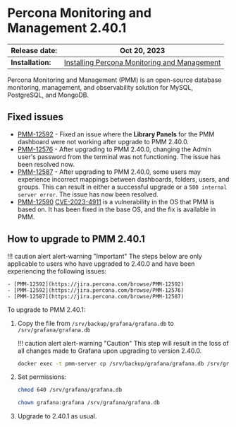 # Percona Monitoring and Management 2.40.1

| **Release date:** | Oct 20, 2023                                                                                    |
| ----------------- | ----------------------------------------------------------------------------------------------- |
| **Installation:** | [Installing Percona Monitoring and Management](https://www.percona.com/software/pmm/quickstart) |

Percona Monitoring and Management (PMM) is an open-source database monitoring, management, and observability solution for MySQL, PostgreSQL, and MongoDB.

## Fixed issues

- [PMM-12592](https://jira.percona.com/browse/PMM-12592) - Fixed an issue where the **Library Panels** for the PMM dashboard were not working after upgrade to PMM 2.40.0.
- [PMM-12576](https://jira.percona.com/browse/PMM-12576) - After upgrading to PMM 2.40.0, changing the Admin user's password from the terminal was not functioning. The issue has been resolved now.
- [PMM-12587](https://jira.percona.com/browse/PMM-12587) - After upgrading to PMM 2.40.0, some users may experience incorrect mappings between dashboards, folders, users, and groups. This can result in either a successful upgrade or a `500 internal server error`. The issue has now been resolved.
- [PMM-12590](https://jira.percona.com/browse/PMM-12590) [CVE-2023-4911](https://nvd.nist.gov/vuln/detail/CVE-2023-4911) is a vulnerability in the OS that PMM is based on. It has been fixed in the base OS, and the fix is available in PMM.


## How to upgrade to PMM 2.40.1

!!! caution alert alert-warning "Important"
    The steps below are only applicable to users who have upgraded to 2.40.0 and have been experiencing the following issues:
    
    - [PMM-12592](https://jira.percona.com/browse/PMM-12592)
    - [PMM-12592](https://jira.percona.com/browse/PMM-12576)
    - [PMM-12587](https://jira.percona.com/browse/PMM-12587)

To upgrade to PMM 2.40.1:

1. Copy the file from `/srv/backup/grafana/grafana.db` to `/srv/grafana/grafana.db`

    !!! caution alert alert-warning "Caution"
    This step will result in the loss of all changes made to Grafana upon upgrading to version 2.40.0.
    
    ```sh
    docker exec -t pmm-server cp /srv/backup/grafana/grafana.db /srv/grafana/grafana.db
    ```

2. Set permissions:

    ```sh
    chmod 640 /srv/grafana/grafana.db
 
    chown grafana:grafana /srv/grafana/grafana.db
    ```

3. Upgrade to 2.40.1 as usual.